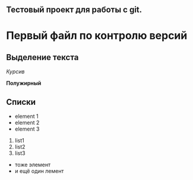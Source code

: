 ## Тестовый проект для работы с git.

# Первый файл по контролю версий

## Выделение текста

*Курсив*

**Полужирный**

## Списки

* element 1
* element 2
* element 3

1. list1
2. list2
3. list3

- тоже элемент
- и ещё один лемент